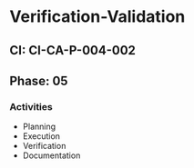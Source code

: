 # Verification-Validation

## CI: CI-CA-P-004-002
## Phase: 05

### Activities
- Planning
- Execution
- Verification
- Documentation

